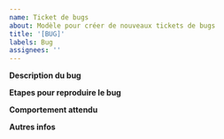 ```yaml
---
name: Ticket de bugs
about: Modèle pour créer de nouveaux tickets de bugs
title: '[BUG]'
labels: Bug
assignees: ''
---
```


**Description du bug**

**Etapes pour reproduire le bug**

**Comportement attendu**

**Autres infos**
